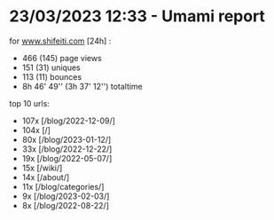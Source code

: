 # 23/03/2023 12:33 - Umami report
for www.shifeiti.com [24h] :

 - 466 (145) page views
 - 151 (31) uniques
 - 113 (11) bounces
 - 8h 46' 49'' (3h 37' 12'') totaltime


top 10 urls:
 - 107x [/blog/2022-12-09/]
 - 104x [/]
 - 80x [/blog/2023-01-12/]
 - 33x [/blog/2022-12-22/]
 - 19x [/blog/2022-05-07/]
 - 15x [/wiki/]
 - 14x [/about/]
 - 11x [/blog/categories/]
 - 9x [/blog/2023-02-03/]
 - 8x [/blog/2022-08-22/]


